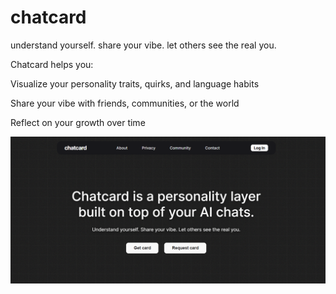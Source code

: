 # chatcard
understand yourself. share your vibe. let others see the real you.


Chatcard helps you:

Visualize your personality traits, quirks, and language habits

Share your vibe with friends, communities, or the world

Reflect on your growth over time


![ChatCard Preview](./asset/chatcard-landing.png)
